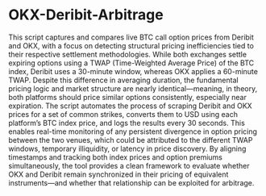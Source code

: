 # OKX-Deribit-Arbitrage
This script captures and compares live BTC call option prices from Deribit and OKX, with a focus on detecting structural pricing inefficiencies tied to their respective settlement methodologies. While both exchanges settle expiring options using a TWAP (Time-Weighted Average Price) of the BTC index, Deribit uses a 30-minute window, whereas OKX applies a 60-minute TWAP. Despite this difference in averaging duration, the fundamental pricing logic and market structure are nearly identical—meaning, in theory, both platforms should price similar options consistently, especially near expiration. The script automates the process of scraping Deribit and OKX prices for a set of common strikes, converts them to USD using each platform’s BTC index price, and logs the results every 30 seconds. This enables real-time monitoring of any persistent divergence in option pricing between the two venues, which could be attributed to the different TWAP windows, temporary illiquidity, or latency in price discovery. By aligning timestamps and tracking both index prices and option premiums simultaneously, the tool provides a clean framework to evaluate whether OKX and Deribit remain synchronized in their pricing of equivalent instruments—and whether that relationship can be exploited for arbitrage.
